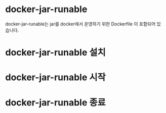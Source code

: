 # docker-jar-runable
docker-jar-runable는 jar를 docker에서 운영하기 위한 Dockerfile 이 포함되어 있습니다.

# docker-jar-runable 설치


# docker-jar-runable 시작


# docker-jar-runable 종료
